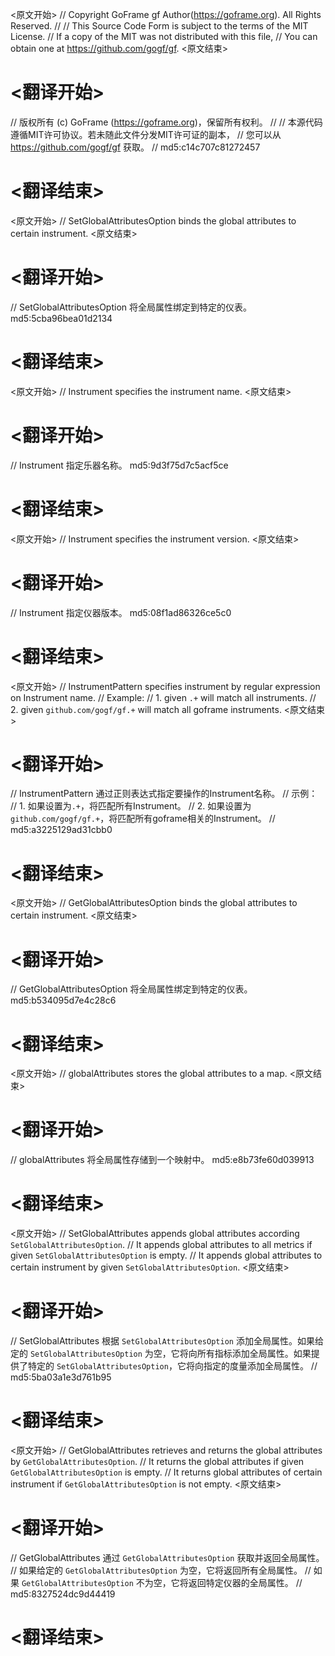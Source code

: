 
<原文开始>
// Copyright GoFrame gf Author(https://goframe.org). All Rights Reserved.
//
// This Source Code Form is subject to the terms of the MIT License.
// If a copy of the MIT was not distributed with this file,
// You can obtain one at https://github.com/gogf/gf.
<原文结束>

# <翻译开始>
// 版权所有 (c) GoFrame (https://goframe.org)，保留所有权利。
//
// 本源代码遵循MIT许可协议。若未随此文件分发MIT许可证的副本，
// 您可以从 https://github.com/gogf/gf 获取。
// md5:c14c707c81272457
# <翻译结束>


<原文开始>
// SetGlobalAttributesOption binds the global attributes to certain instrument.
<原文结束>

# <翻译开始>
// SetGlobalAttributesOption 将全局属性绑定到特定的仪表。 md5:5cba96bea01d2134
# <翻译结束>


<原文开始>
// Instrument specifies the instrument name.
<原文结束>

# <翻译开始>
// Instrument 指定乐器名称。 md5:9d3f75d7c5acf5ce
# <翻译结束>


<原文开始>
// Instrument specifies the instrument version.
<原文结束>

# <翻译开始>
// Instrument 指定仪器版本。 md5:08f1ad86326ce5c0
# <翻译结束>


<原文开始>
	// InstrumentPattern specifies instrument by regular expression on Instrument name.
	// Example:
	// 1. given `.+` will match all instruments.
	// 2. given `github.com/gogf/gf.+` will match all goframe instruments.
<原文结束>

# <翻译开始>
// InstrumentPattern 通过正则表达式指定要操作的Instrument名称。
// 示例：
// 1. 如果设置为`.+`，将匹配所有Instrument。
// 2. 如果设置为`github.com/gogf/gf.+`，将匹配所有goframe相关的Instrument。
// md5:a3225129ad31cbb0
# <翻译结束>


<原文开始>
// GetGlobalAttributesOption binds the global attributes to certain instrument.
<原文结束>

# <翻译开始>
// GetGlobalAttributesOption 将全局属性绑定到特定的仪表。 md5:b534095d7e4c28c6
# <翻译结束>


<原文开始>
// globalAttributes stores the global attributes to a map.
<原文结束>

# <翻译开始>
// globalAttributes 将全局属性存储到一个映射中。 md5:e8b73fe60d039913
# <翻译结束>


<原文开始>
// SetGlobalAttributes appends global attributes according `SetGlobalAttributesOption`.
// It appends global attributes to all metrics if given `SetGlobalAttributesOption` is empty.
// It appends global attributes to certain instrument by given `SetGlobalAttributesOption`.
<原文结束>

# <翻译开始>
// SetGlobalAttributes 根据 `SetGlobalAttributesOption` 添加全局属性。如果给定的 `SetGlobalAttributesOption` 为空，它将向所有指标添加全局属性。如果提供了特定的 `SetGlobalAttributesOption`，它将向指定的度量添加全局属性。
// md5:5ba03a1e3d761b95
# <翻译结束>


<原文开始>
// GetGlobalAttributes retrieves and returns the global attributes by `GetGlobalAttributesOption`.
// It returns the global attributes if given `GetGlobalAttributesOption` is empty.
// It returns global attributes of certain instrument if `GetGlobalAttributesOption` is not empty.
<原文结束>

# <翻译开始>
// GetGlobalAttributes 通过 `GetGlobalAttributesOption` 获取并返回全局属性。
// 如果给定的 `GetGlobalAttributesOption` 为空，它将返回所有全局属性。
// 如果 `GetGlobalAttributesOption` 不为空，它将返回特定仪器的全局属性。
// md5:8327524dc9d44419
# <翻译结束>

